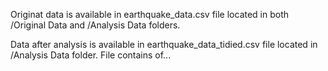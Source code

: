 Originat data is available in earthquake_data.csv file located in both /Original Data and /Analysis Data folders.

Data after analysis is available in earthquake_data_tidied.csv file located in /Analysis Data folder.
File contains of...
